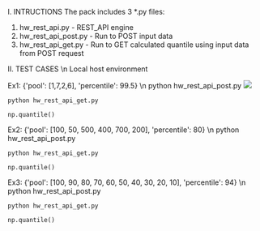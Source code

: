 I. INTRUCTIONS
The pack includes 3 *.py files:
1. hw_rest_api.py - REST_API engine
2. hw_rest_api_post.py - Run to POST input data
3. hw_rest_api_get.py - Run to GET calculated quantile using input data from POST request

II. TEST CASES \n
Local host environment


Ex1: {'pool': [1,7,2,6], 'percentile': 99.5} \n
	python hw_rest_api_post.py
	![](F:\Techcombank\Homework\Pic\Local_host.PNG)
	
	python hw_rest_api_get.py

	np.quantile()	

Ex2: {'pool': [100, 50, 500, 400, 700, 200], 'percentile': 80} \n
	python hw_rest_api_post.py

	python hw_rest_api_get.py

	np.quantile()

Ex3: {'pool': [100, 90, 80, 70, 60, 50, 40, 30, 20, 10], 'percentile': 94} \n
	python hw_rest_api_post.py

	python hw_rest_api_get.py

	np.quantile()
